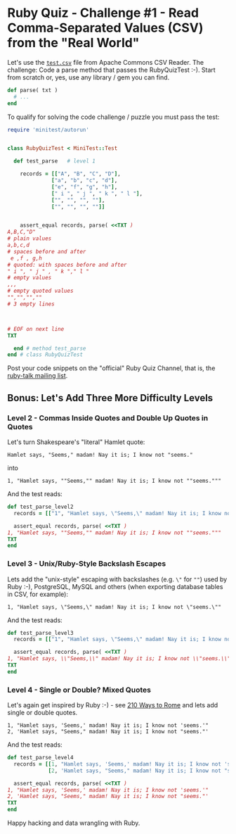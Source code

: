 # Ruby Quiz - Challenge #1 - Read Comma-Separated Values (CSV) from the "Real World"


Let's use the [`test.csv`](https://github.com/apache/commons-csv/blob/master/src/test/resources/CSVFileParser/test.csv) file from Apache Commons CSV Reader.
The challenge: Code a parse method that passes the RubyQuizTest :-).
Start from scratch or, yes, use any library / gem you can find.

``` ruby
def parse( txt )
  # ...
end
```

To qualify for solving the code challenge / puzzle you must pass the test:

``` ruby
require 'minitest/autorun'


class RubyQuizTest < MiniTest::Test

  def test_parse   # level 1

    records = [["A", "B", "C", "D"],
              ["a", "b", "c", "d"],
              ["e", "f", "g", "h"],
              [" i ", " j ", " k ", " l "],
              ["", "", "", ""],
              ["", "", "", ""]]


    assert_equal records, parse( <<TXT )
A,B,C,"D"
# plain values
a,b,c,d
# spaces before and after
 e ,f , g,h
# quoted: with spaces before and after
" i ", " j " , " k "," l "
# empty values
,,,
# empty quoted values
"","","",""
# 3 empty lines



# EOF on next line
TXT

  end # method test_parse
end # class RubyQuizTest
```

Post your code snippets on the "official" Ruby Quiz Channel,
that is, the [ruby-talk mailing list](https://rubytalk.org).



## Bonus:  Let's Add Three More Difficulty Levels

### Level 2 - Commas Inside Quotes and Double Up Quotes in Quotes

Let's turn Shakespeare's "literal" Hamlet quote:

```
Hamlet says, "Seems," madam! Nay it is; I know not "seems."
```

into

```
1, "Hamlet says, ""Seems,"" madam! Nay it is; I know not ""seems."""
```

And the test reads:

``` ruby
def test_parse_level2
  records = [["1", "Hamlet says, \"Seems,\" madam! Nay it is; I know not \"seems.\""]]

  assert_equal records, parse( <<TXT )
1, "Hamlet says, ""Seems,"" madam! Nay it is; I know not ""seems."""
TXT
end
```




### Level 3 - Unix/Ruby-Style Backslash Escapes

Lets add the "unix-style" escaping with backslashes (e.g. `\"` for `""`)
used by Ruby :-), PostgreSQL, MySQL and others
(when exporting database tables in CSV, for example):

```
1, "Hamlet says, \"Seems,\" madam! Nay it is; I know not \"seems.\""
```

And the test reads:

``` ruby
def test_parse_level3
  records = [["1", "Hamlet says, \"Seems,\" madam! Nay it is; I know not \"seems.\""]]

  assert_equal records, parse( <<TXT )
1, "Hamlet says, \\"Seems,\\" madam! Nay it is; I know not \\"seems.\\""
TXT
end
```



### Level 4 - Single or Double? Mixed Quotes

Let's again get inspired by Ruby :-) -
see [210 Ways to Rome](https://idiosyncratic-ruby.com/15-207-ways-to-rome.html)
and lets add single or double quotes.

```
1, "Hamlet says, 'Seems,' madam! Nay it is; I know not 'seems.'"
2, 'Hamlet says, "Seems," madam! Nay it is; I know not "seems."'
```

And the test reads:

``` ruby
def test_parse_level4
  records = [[1, "Hamlet says, 'Seems,' madam! Nay it is; I know not 'seems.'"],
             [2, 'Hamlet says, "Seems," madam! Nay it is; I know not "seems."']]

  assert_equal records, parse( <<TXT )
1, "Hamlet says, 'Seems,' madam! Nay it is; I know not 'seems.'"
2, 'Hamlet says, "Seems," madam! Nay it is; I know not "seems."'
TXT
end
```


Happy hacking and data wrangling with Ruby.
